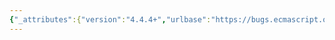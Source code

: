```yaml
---
{"_attributes":{"version":"4.4.4+","urlbase":"https://bugs.ecmascript.org/","maintainer":"dherman@mozilla.com"},"bug":{"bug_id":1579,"creation_ts":"2013-07-15 20:03:00 -0700","short_desc":"15.17 Typo: WeakMap => WeakSet","delta_ts":"2013-08-23 08:22:07 -0700","product":"Draft for 6th Edition","component":"editorial issue","version":"Rev 15: May 14, 2013 Draft","rep_platform":"All","op_sys":"All","bug_status":"RESOLVED","resolution":"FIXED","priority":"Normal","bug_severity":"enhancement","everconfirmed":true,"reporter":{"uid":"waldron.rick","name":"Rick Waldron"},"assigned_to":{"uid":"allen","name":"Allen Wirfs-Brock"},"cc":"waldron.rick","long_desc":[{"commentid":4528,"comment_count":0,"who":{"uid":"waldron.rick","name":"Rick Waldron"},"bug_when":"2013-07-15 20:03:20 -0700","thetext":"In the first description paragraph, there is an occurence of WeakMap that should be WeakSet.\n\nIn the same paragraph, there is typo: \"Weakset\" => \"WeakSet\""},{"commentid":4530,"comment_count":1,"who":{"uid":"waldron.rick","name":"Rick Waldron"},"bug_when":"2013-07-15 20:05:56 -0700","thetext":"Second paragraph, last word: objcet => object"},{"commentid":4806,"comment_count":2,"who":{"uid":"allen","name":"Allen Wirfs-Brock"},"bug_when":"2013-08-07 16:04:32 -0700","thetext":"fixed in rev17 editor's draft"},{"commentid":5035,"comment_count":3,"who":{"uid":"allen","name":"Allen Wirfs-Brock"},"bug_when":"2013-08-23 08:22:07 -0700","thetext":"fixed in rev17, August 23, 2013 draft"}]}}
---
```

